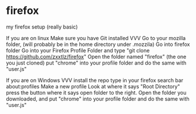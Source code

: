 # firefox
my firefox setup (really basic)

If you are on linux
Make sure you have Git installed
VVV
Go to your mozilla folder, (will probably be in the home directory under .mozzila)
Go into firefox folder
Go into your Firefox Profile Folder and type "git clone https://github.com/zxxtlz/firefox" 
Open the folder named "firefox" (the one you just cloned)
put "chrome" into your profile folder and do the same with "user.js"

If you are on Windows
VVV
install the repo
type in your firefox search bar about:profiles
Make a new profile
Look at where it says "Root Directory" press the button where it says open folder to the right.
Open the folder you downloaded, and put "chrome" into your profile folder and do the same with "user.js"
